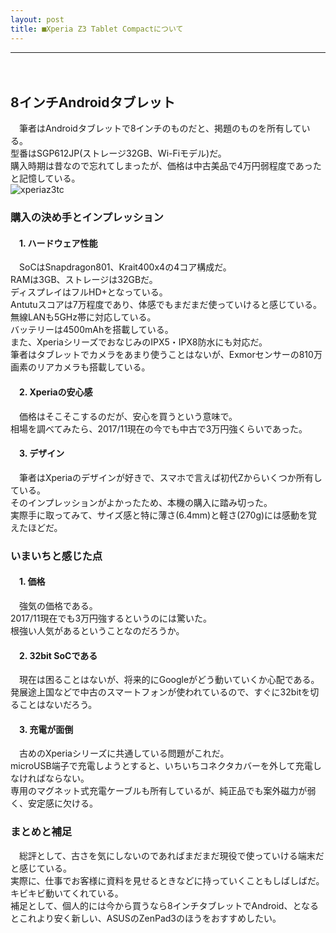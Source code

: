 ```yaml
---
layout: post
title: ■Xperia Z3 Tablet Compactについて
---
```

---
　
## **8インチAndroidタブレット**
　筆者はAndroidタブレットで8インチのものだと、掲題のものを所有している。  
型番はSGP612JP(ストレージ32GB、Wi-Fiモデル)だ。  
購入時期は昔なので忘れてしまったが、価格は中古美品で4万円弱程度であったと記憶している。  
![xperiaz3tc](https://beni2nd.github.io/images/xperiaz3tc.jpg "xperiaz3tc")  

### **購入の決め手とインプレッション**

#### 　1. ハードウェア性能
　SoCはSnapdragon801、Krait400x4の4コア構成だ。  
RAMは3GB、ストレージは32GBだ。  
ディスプレイはフルHD+となっている。  
Antutuスコアは7万程度であり、体感でもまだまだ使っていけると感じている。  
無線LANも5GHz帯に対応している。  
バッテリーは4500mAhを搭載している。  
また、XperiaシリーズでおなじみのIPX5・IPX8防水にも対応だ。  
筆者はタブレットでカメラをあまり使うことはないが、Exmorセンサーの810万画素のリアカメラも搭載している。  

#### 　2. Xperiaの安心感
　価格はそこそこするのだが、安心を買うという意味で。  
相場を調べてみたら、2017/11現在の今でも中古で3万円強くらいであった。  

#### 　3. デザイン
　筆者はXperiaのデザインが好きで、スマホで言えば初代Zからいくつか所有している。    
そのインプレッションがよかったため、本機の購入に踏み切った。  
実際手に取ってみて、サイズ感と特に薄さ(6.4mm)と軽さ(270g)には感動を覚えたほどだ。  



### **いまいちと感じた点**

#### 　1. 価格
　強気の価格である。  
2017/11現在でも3万円強するというのには驚いた。  
根強い人気があるということなのだろうか。  

#### 　2. 32bit SoCである
　現在は困ることはないが、将来的にGoogleがどう動いていくか心配である。  
発展途上国などで中古のスマートフォンが使われているので、すぐに32bitを切ることはないだろう。  

#### 　3. 充電が面倒
　古めのXperiaシリーズに共通している問題がこれだ。  
microUSB端子で充電しようとすると、いちいちコネクタカバーを外して充電しなければならない。  
専用のマグネット式充電ケーブルも所有しているが、純正品でも案外磁力が弱く、安定感に欠ける。  



### **まとめと補足**

　総評として、古さを気にしないのであればまだまだ現役で使っていける端末だと感じている。  
実際に、仕事でお客様に資料を見せるときなどに持っていくこともしばしばだ。  
キビキビ動いてくれている。  
補足として、個人的には今から買うなら8インチタブレットでAndroid、となるとこれより安く新しい、ASUSのZenPad3のほうをおすすめしたい。  
